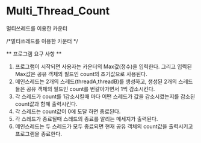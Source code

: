 # Multi_Thread_Count
멀티쓰레드를 이용한 카운터

/*멀티쓰레드를 이용한 카운터 */

** 프로그램 요구 사항 **

1. 프로그램이 시작되면 사용자는 카운터의  Max값(정수)을 입력한다. 그리고 입력된  Max값은 공유 객체의 필드인 count의 초기값으로 사용된다.
2. 메인스레드는 2개의 스레드(threadA,threadB)를 생성하고, 생성된 2개의 스레드들은 공유 객체의 필드인 count를 번갈아가면서 1씩 감소시킨다.
3. 각 스레드가 count를 1감소시킬때 마다 어떤 스레드가 값을 감소시켰는지를 감소된 count값과 함꼐 출력시킨다.
4. 각 스레드는 count값이 0에 도달 하면 종료된다.
5. 각 스레드가 종료될때 스레드의 종료를 알리는 메세지가 출력된다.
6. 메인스레드는 두 스레드가 모두 종료되면 현재 공유 객체의 count값을 출력시키고 프로그램을 종료한다.
